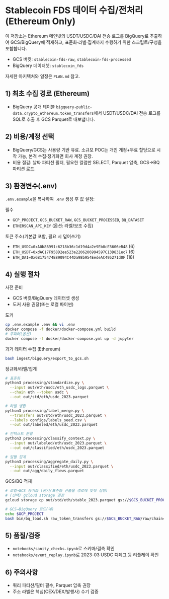 # Stablecoin FDS 데이터 수집/전처리 (Ethereum Only)

이 저장소는 Ethereum 메인넷의 USDT/USDC/DAI 전송 로그를 BigQuery로 추출하여 GCS/BigQuery에 적재하고, 표준화·라벨·집계까지 수행하기 위한 스크립트/구성을 포함합니다.

- GCS 버킷: `stablecoin-fds-raw`, `stablecoin-fds-processed`
- BigQuery 데이터셋: `stablecoin_fds`

자세한 아키텍처와 일정은 `PLAN.md` 참고.

## 1) 최초 수집 경로 (Ethereum)
- BigQuery 공개 테이블 `bigquery-public-data.crypto_ethereum.token_transfers`에서 USDT/USDC/DAI 전송 로그를 SQL로 추출 후 GCS Parquet로 내보냅니다.

## 2) 비용/계정 선택
- BigQuery/GCS는 사용량 기반 유료. 소규모 POC는 개인 계정+무료 할당으로 시작 가능, 본격 수집·정기화면 회사 계정 권장.
- 비용 절감: 날짜 파티션 필터, 필요한 컬럼만 SELECT, Parquet 압축, GCS→BQ 파티션 로드.

## 3) 환경변수(.env)
`.env.example`을 복사하여 `.env` 생성 후 값 설정:

필수
- `GCP_PROJECT`, `GCS_BUCKET_RAW`, `GCS_BUCKET_PROCESSED`, `BQ_DATASET`
- `ETHERSCAN_API_KEY` (옵션: 라벨/보조 수집)

토큰 주소(기본값 포함, 필요 시 덮어쓰기)
- `ETH_USDC=0xA0b86991c6218b36c1d19d4a2e9Eb0cE3606eB48` (6)
- `ETH_USDT=0xdAC17F958D2ee523a2206206994597C13D831ec7` (6)
- `ETH_DAI=0x6B175474E89094C44Da98b954EedeAC495271d0F` (18)

## 4) 실행 절차
사전 준비
- GCS 버킷/BigQuery 데이터셋 생성
- 도커 사용 권장(또는 로컬 파이썬)

도커
```bash
cp .env.example .env && vi .env
docker compose -f docker/docker-compose.yml build
# 주피터(옵션)
docker compose -f docker/docker-compose.yml up -d jupyter
```

과거 데이터 수집 (Ethereum)
```bash
bash ingest/bigquery/export_to_gcs.sh
```

정규화/라벨/집계
```bash
# 표준화
python3 processing/standardize.py \
  --input out/eth/usdc/eth_usdc_logs.parquet \
  --chain eth --token usdc \
  --out out/std/eth/usdc_2023.parquet

# 라벨 병합
python3 processing/label_merge.py \
  --transfers out/std/eth/usdc_2023.parquet \
  --labels configs/labels_seed.csv \
  --out out/labeled/eth/usdc_2023.parquet

# 컨텍스트 분류
python3 processing/classify_context.py \
  --input out/labeled/eth/usdc_2023.parquet \
  --out out/classified/eth/usdc_2023.parquet

# 일별 집계
python3 processing/aggregate_daily.py \
  --input out/classified/eth/usdc_2023.parquet \
  --out out/agg/daily_flows.parquet
```

GCS/BQ 적재
```bash
# 로컬→GCS 동기화 (원시/표준화 산출물 경로에 맞춰 실행)
# (선택) gcloud storage 권장
gcloud storage cp out/std/eth/stable_2023.parquet gs://$GCS_BUCKET_PROCESSED/std/chain=eth/token=stable/date=2023p/

# GCS→BigQuery 로드(예)
echo $GCP_PROJECT
bash bin/bq_load.sh raw_token_transfers gs://$GCS_BUCKET_RAW/raw/chain=eth/token=stable/date=2023p/*.parquet ts token,from_addr,to_addr
```

## 5) 품질/검증
- `notebooks/sanity_checks.ipynb`로 스키마/결측 확인
- `notebooks/event_replay.ipynb`로 2023-03 USDC 디페그 등 리플레이 확인

## 6) 주의사항
- 쿼리 파티션/필터 필수, Parquet 압축 권장
- 주소 라벨은 핵심(CEX/DEX/발행사) 수기 검증

